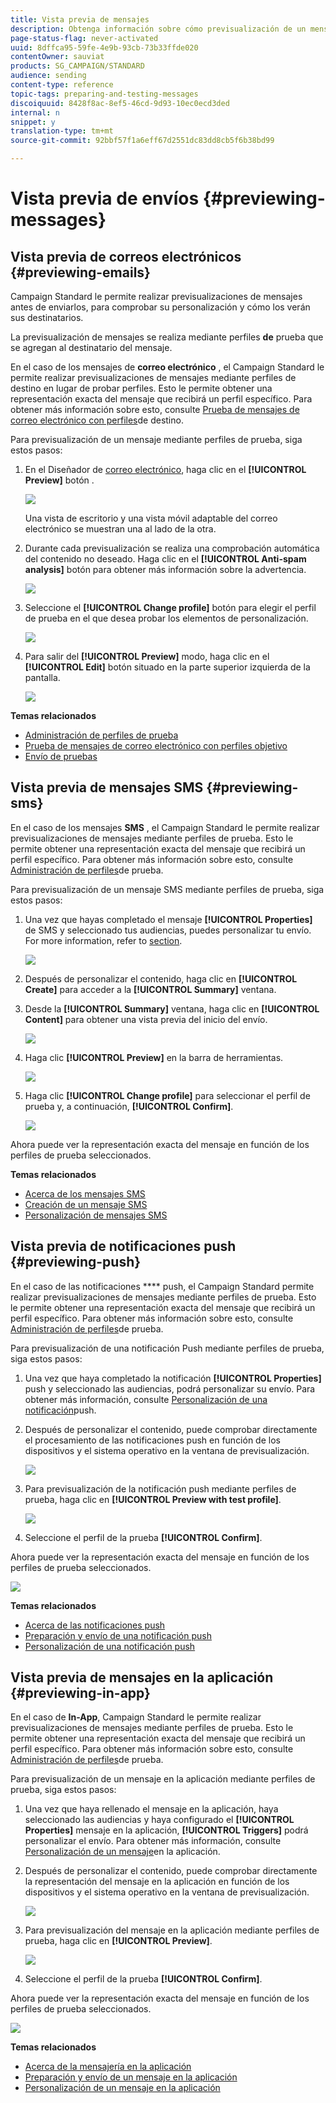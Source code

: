 ```yaml
---
title: Vista previa de mensajes
description: Obtenga información sobre cómo previsualización de un mensaje en el editor de contenido o en el Diseñador de correo electrónico.
page-status-flag: never-activated
uuid: 8dffca95-59fe-4e9b-93cb-73b33ffde020
contentOwner: sauviat
products: SG_CAMPAIGN/STANDARD
audience: sending
content-type: reference
topic-tags: preparing-and-testing-messages
discoiquuid: 8428f8ac-8ef5-46cd-9d93-10ec0ecd3ded
internal: n
snippet: y
translation-type: tm+mt
source-git-commit: 92bbf57f1a6eff67d2551dc83dd8cb5f6b38bd99

---
```



# Vista previa de envíos {#previewing-messages}

## Vista previa de correos electrónicos {#previewing-emails}

Campaign Standard le permite realizar previsualizaciones de mensajes antes de enviarlos, para comprobar su personalización y cómo los verán sus destinatarios.

La previsualización de mensajes se realiza mediante perfiles **de** prueba que se agregan al destinatario del mensaje.

En el caso de los mensajes de **correo electrónico** , el Campaign Standard le permite realizar previsualizaciones de mensajes mediante perfiles de destino en lugar de probar perfiles. Esto le permite obtener una representación exacta del mensaje que recibirá un perfil específico. Para obtener más información sobre esto, consulte [Prueba de mensajes de correo electrónico con perfiles](../../sending/using/testing-messages-using-target.md)de destino.

Para previsualización de un mensaje mediante perfiles de prueba, siga estos pasos:

1. En el Diseñador de [correo electrónico](../../designing/using/designing-content-in-adobe-campaign.md), haga clic en el **[!UICONTROL Preview]** botón .

   ![](assets/sending_preview.png)

   Una vista de escritorio y una vista móvil adaptable del correo electrónico se muestran una al lado de la otra.

1. Durante cada previsualización se realiza una comprobación automática del contenido no deseado. Haga clic en el **[!UICONTROL Anti-spam analysis]** botón para obtener más información sobre la advertencia.

   ![](assets/sending_anti-spam_analysis.png)

1. Seleccione el **[!UICONTROL Change profile]** botón para elegir el perfil de prueba en el que desea probar los elementos de personalización.

   ![](assets/sending_test-profile.png)

1. Para salir del **[!UICONTROL Preview]** modo, haga clic en el **[!UICONTROL Edit]** botón situado en la parte superior izquierda de la pantalla.

   ![](assets/sending_preview_edit.png)

**Temas relacionados**

* [Administración de perfiles de prueba](../../audiences/using/managing-test-profiles.md)
* [Prueba de mensajes de correo electrónico con perfiles objetivo](../../sending/using/testing-messages-using-target.md)
* [Envío de pruebas](../../sending/using/sending-proofs.md)

## Vista previa de mensajes SMS {#previewing-sms}

En el caso de los mensajes **SMS** , el Campaign Standard le permite realizar previsualizaciones de mensajes mediante perfiles de prueba. Esto le permite obtener una representación exacta del mensaje que recibirá un perfil específico. Para obtener más información sobre esto, consulte [Administración de perfiles](../../audiences/using/managing-test-profiles.md)de prueba.

Para previsualización de un mensaje SMS mediante perfiles de prueba, siga estos pasos:

1. Una vez que hayas completado el mensaje **[!UICONTROL Properties]** de SMS y seleccionado tus audiencias, puedes personalizar tu envío. For more information, refer to [section](../../channels/using/personalizing-sms-messages.md).

   ![](assets/sms_preview.png)

1. Después de personalizar el contenido, haga clic en **[!UICONTROL Create]** para acceder a la **[!UICONTROL Summary]** ventana.

1. Desde la **[!UICONTROL Summary]** ventana, haga clic en **[!UICONTROL Content]** para obtener una vista previa del inicio del envío.

   ![](assets/sms_preview_2.png)

1. Haga clic **[!UICONTROL Preview]** en la barra de herramientas.

   ![](assets/sms_preview_3.png)

1. Haga clic **[!UICONTROL Change profile]** para seleccionar el perfil de prueba y, a continuación, **[!UICONTROL Confirm]**.

   ![](assets/sms_preview_4.png)

Ahora puede ver la representación exacta del mensaje en función de los perfiles de prueba seleccionados.

**Temas relacionados**

* [Acerca de los mensajes SMS](../../channels/using/about-sms-messages.md)
* [Creación de un mensaje SMS](../../channels/using/creating-an-sms-message.md)
* [Personalización de mensajes SMS](../../channels/using/personalizing-sms-messages.md)

## Vista previa de notificaciones push {#previewing-push}

En el caso de las notificaciones **** push, el Campaign Standard permite realizar previsualizaciones de mensajes mediante perfiles de prueba. Esto le permite obtener una representación exacta del mensaje que recibirá un perfil específico. Para obtener más información sobre esto, consulte [Administración de perfiles](../../audiences/using/managing-test-profiles.md)de prueba.

Para previsualización de una notificación Push mediante perfiles de prueba, siga estos pasos:

1. Una vez que haya completado la notificación **[!UICONTROL Properties]** push y seleccionado las audiencias, podrá personalizar su envío. Para obtener más información, consulte [Personalización de una notificación](../../channels/using/customizing-a-push-notification.md)push.

1. Después de personalizar el contenido, puede comprobar directamente el procesamiento de las notificaciones push en función de los dispositivos y el sistema operativo en la ventana de previsualización.

   ![](assets/push_preview.png)

1. Para previsualización de la notificación push mediante perfiles de prueba, haga clic en **[!UICONTROL Preview with test profile]**.

   ![](assets/push_preview_2.png)

1. Seleccione el perfil de la prueba **[!UICONTROL Confirm]**.

Ahora puede ver la representación exacta del mensaje en función de los perfiles de prueba seleccionados.

![](assets/push_preview_3.png)

**Temas relacionados**

* [Acerca de las notificaciones push](../../channels/using/about-push-notifications.md)
* [Preparación y envío de una notificación push](../../channels/using/preparing-and-sending-a-push-notification.md)
* [Personalización de una notificación push](../../channels/using/customizing-a-push-notification.md)

## Vista previa de mensajes en la aplicación {#previewing-in-app}

En el caso de **In-App**, Campaign Standard le permite realizar previsualizaciones de mensajes mediante perfiles de prueba. Esto le permite obtener una representación exacta del mensaje que recibirá un perfil específico. Para obtener más información sobre esto, consulte [Administración de perfiles](../../audiences/using/managing-test-profiles.md)de prueba.

Para previsualización de un mensaje en la aplicación mediante perfiles de prueba, siga estos pasos:

1. Una vez que haya rellenado el mensaje en la aplicación, haya seleccionado las audiencias y haya configurado el **[!UICONTROL Properties]** mensaje en la aplicación, **[!UICONTROL Triggers]** podrá personalizar el envío. Para obtener más información, consulte [Personalización de un mensaje](../../channels/using/customizing-an-in-app-message.md)en la aplicación.

1. Después de personalizar el contenido, puede comprobar directamente la representación del mensaje en la aplicación en función de los dispositivos y el sistema operativo en la ventana de previsualización.

   ![](assets/in_app_preview.png)

1. Para previsualización del mensaje en la aplicación mediante perfiles de prueba, haga clic en **[!UICONTROL Preview]**.

   ![](assets/in_app_preview_2.png)

1. Seleccione el perfil de la prueba **[!UICONTROL Confirm]**.

Ahora puede ver la representación exacta del mensaje en función de los perfiles de prueba seleccionados.

![](assets/in_app_preview_3.png)

**Temas relacionados**

* [Acerca de la mensajería en la aplicación](../../channels/using/about-in-app-messaging.md)
* [Preparación y envío de un mensaje en la aplicación](../../channels/using/preparing-and-sending-an-in-app-message.md)
* [Personalización de un mensaje en la aplicación](../../channels/using/customizing-an-in-app-message.md)